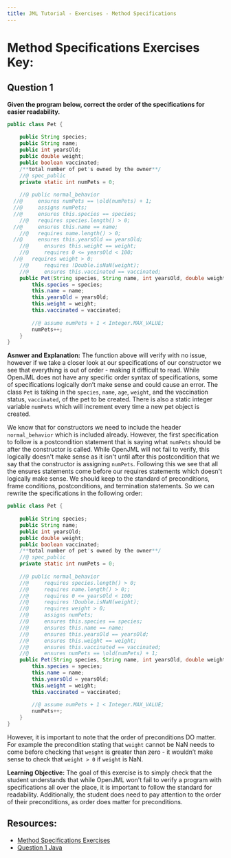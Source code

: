 ```yaml
---
title: JML Tutorial - Exercises - Method Specifications
---
```

# Method Specifications Exercises Key:
## **Question 1**
**Given the program below, correct the order of the specifications for easier readability.**
```Java
public class Pet {
	
	public String species;
	public String name;
	public int yearsOld;
	public double weight;
	public boolean vaccinated;
	/**total number of pet's owned by the owner**/
	//@ spec_public
	private static int numPets = 0; 
	
	//@ public normal_behavior
  //@	  ensures numPets == \old(numPets) + 1;
  //@	  assigns numPets;
  //@	  ensures this.species == species;
	//@	  requires species.length() > 0;
  //@	  ensures this.name == name;
	//@	  requires name.length() > 0;
  //@	  ensures this.yearsOld == yearsOld;
	//@ 	ensures this.weight == weight;
	//@ 	requires 0 <= yearsOld < 100;
  //@ 	requires weight > 0;
	//@ 	requires !Double.isNaN(weight);
	//@ 	ensures this.vaccinated == vaccinated;
	public Pet(String species, String name, int yearsOld, double weight, boolean vaccinated) {
		this.species = species;
		this.name = name;
		this.yearsOld = yearsOld;
		this.weight = weight;
		this.vaccinated = vaccinated;
		
		//@ assume numPets + 1 < Integer.MAX_VALUE;
		numPets++;
	}
}
```
**Asnwer and Explanation:**
The function above will verify with no issue, however if we take a closer look at our specifications of our constructor we see that everything is out of order - making it difficult to read. While OpenJML does not have any specific order syntax of specifications, some of specifications logically don’t make sense and could cause an error. The class `Pet` is taking in the `species`, `name`, `age`, `weight`, and the vaccination status, `vaccinated`, of the pet to be created. There is also a static integer variable `numPets` which will increment every time a new pet object is created.
 
We know that for constructors we need to include the header `normal_behavior` which is included already. However, the first specification to follow is a postcondition statement that is saying what `numPets` should be after the constructor is called. While OpenJML will not fail to verify, this logically doesn't make sense as it isn't until after this postcondition that we say that the constructor is assigning `numPets`. Following this we see that all the ensures statements come before our requires statements which doesn't logically make sense. We should keep to the standard of preconditions, frame conditions, postconditions, and termination statements. So we can rewrite the specifications in the following order:
```Java
public class Pet {
	
	public String species;
	public String name;
	public int yearsOld;
	public double weight;
	public boolean vaccinated;
	/**total number of pet's owned by the owner**/
	//@ spec_public
	private static int numPets = 0; 
	
	//@ public normal_behavior
	//@		requires species.length() > 0;
	//@ 	requires name.length() > 0;;
	//@ 	requires 0 <= yearsOld < 100;
	//@ 	requires !Double.isNaN(weight);
	//@ 	requires weight > 0;
	//@ 	assigns numPets;
	//@		ensures this.species == species;
	//@ 	ensures this.name == name;
	//@ 	ensures this.yearsOld == yearsOld;
	//@ 	ensures this.weight == weight;
	//@ 	ensures this.vaccinated == vaccinated;
	//@ 	ensures numPets == \old(numPets) + 1;
	public Pet(String species, String name, int yearsOld, double weight, boolean vaccinated) {
		this.species = species;
		this.name = name;
		this.yearsOld = yearsOld;
		this.weight = weight;
		this.vaccinated = vaccinated;
		
		//@ assume numPets + 1 < Integer.MAX_VALUE;
		numPets++;
	}
}
```
However, it is important to note that the order of preconditions DO matter. For example the precondition stating that `weight` cannot be NaN needs to come before checking that `weight` is greater than zero - it wouldn’t make sense to check that `weight > 0` if `weight` is NaN.    

**Learning Objective:** 
The goal of this exercise is to simply check that the student understands that while OpenJML won't fail to verify a program with specifications all over the place, it is important to follow the standard for readability. Additionally, the student does need to pay attention to the order of their preconditions, as order does matter for preconditions.

## **Resources:**
+ [Method Specifications Exercises](MethodSpecificationsEx.md)
+ [Question 1 Java](Pet.java)
